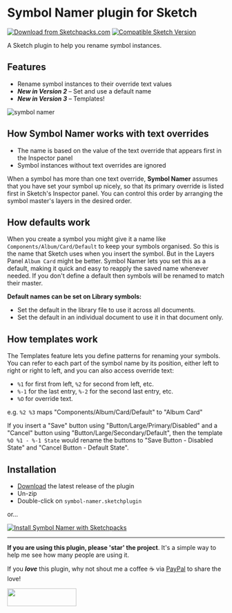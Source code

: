 # Symbol Namer plugin for Sketch
[![Download from Sketchpacks.com](https://badges.sketchpacks.com/plugins/com.gilesperry.symbol-namer/version.svg)](https://api.sketchpacks.com/v1/plugins/com.gilesperry.symbol-namer/download) [![Compatible Sketch Version](https://badges.sketchpacks.com/plugins/com.gilesperry.symbol-namer/compatibility.svg)](https://sketchpacks.com/perrysmotors/symbol-namer)

A Sketch plugin to help you rename symbol instances.

## Features
- Rename symbol instances to their override text values
- ***New in Version 2*** – Set and use a default name
- ***New in Version 3*** – Templates!

![symbol namer](https://user-images.githubusercontent.com/12557727/76146764-7e123880-608d-11ea-8022-4f7a5a7dfdeb.gif)

## How Symbol Namer works with text overrides

- The name is based on the value of the text override that appears first in the Inspector panel
- Symbol instances without text overrides are ignored

When a symbol has more than one text override, **Symbol Namer** assumes that you have set your symbol up nicely, so that its primary override is listed first in Sketch's Inspector panel. You can control this order by arranging the symbol master's layers in the desired order.

## How defaults work
When you create a symbol you might give it a name like `Components/Album/Card/Default` to keep your symbols organised. So this is the name that Sketch uses when you insert the symbol. But in the Layers Panel `Album Card` might be better. Symbol Namer lets you set this as a default, making it quick and easy to reapply the saved name whenever needed. If you don't define a default then symbols will be renamed to match their master.

**Default names can be set on Library symbols:**

- Set the default in the library file to use it across all documents. 
- Set the default in an individual document to use it in that document only.

## How templates work

The Templates feature lets you define patterns for renaming your symbols. You can refer to each part of the symbol name by its position, either left to right or right to left, and you can also access override text:

- `%1` for first from left, `%2` for second from left, etc.
- `%-1` for the last entry, `%-2` for the second last entry, etc.
- `%O` for override text. 

e.g. `%2 %3` maps "Components/Album/Card/Default" to "Album Card"

If you insert a "Save" button using "Button/Large/Primary/Disabled" and a "Cancel" button using "Button/Large/Secondary/Default", then the template `%O %1 - %-1 State` would rename the buttons to "Save Button - Disabled State" and "Cancel Button - Default State".

## Installation

* [Download](../../releases/latest/download/symbol-namer.sketchplugin.zip) the latest release of the plugin
* Un-zip
* Double-click on `symbol-namer.sketchplugin`

or...

[![Install Symbol Namer with Sketchpacks](http://sketchpacks-com.s3.amazonaws.com/assets/badges/sketchpacks-badge-install.png "Install Symbol Namer with Sketchpacks")](https://sketchpacks.com/perrysmotors/symbol-namer/install)

---

**If you are using this plugin, please 'star' the project**. It's a simple way to help me see how many people are using it.

If you ***love*** this plugin, why not shout me a coffee ☕️ via [PayPal](https://www.paypal.me/perrysmotors/2) to share the love!

<a href="https://www.paypal.me/perrysmotors/2">
  <img width="160" height="41" src="https://user-images.githubusercontent.com/12557727/39295119-7e115bca-4935-11e8-9fe9-802d667ac22c.png">
</a>
